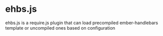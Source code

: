 ehbs.js
=======

ehbs.js is a require.js plugin that can load precompiled ember-handlebars template or uncompiled ones based on configuration
